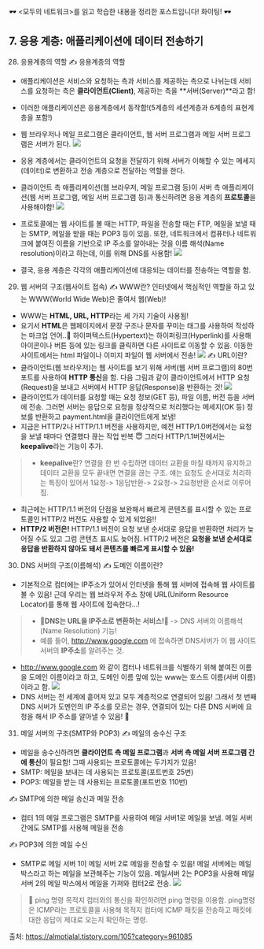 🕶 <모두의 네트워크>를 읽고 학습한 내용을 정리한 포스트입니다! 화이팅! 🕶
## 7. 응용 계층: 애플리케이션에 데이터 전송하기
28) 응용계층의 역할
✍️ 응용계층의 역할
* 애플리케이션은 서비스와 요청하는 측과 서비스를 제공하는 측으로 나뉘는데 서비스를 요청하는 측은 **클라이언트(Client)**, 제공하는 측을 **서버(Server)**라고 함!
* 이러한 애플리케이션은 응용계층에서 동작함!(5계층의 세션계층과 6계층의 표현계층을 포함!)
* 웹 브라우저나 메일 프로그램은 클라이언트, 웹 서버 프로그램과 메일 서버 프로그램은 서버가 된다.
![](https://images.velog.io/images/majaeh43/post/b61107af-354d-4c4c-93cc-5e930d935655/image.png)
* 응용 계층에서는 클라이언트의 요청을 전달하기 위해 서버가 이해할 수 있는 메세지(데이터)로 변환하고 전송 계층으로 전달하는 역할을 한다.
* 클라이언트 측 애플리케이션(웹 브라우저, 메일 프로그램 등)이 서버 측 애플리케이션(웹 서버 프로그램, 메일 서버 프로그램 등)과 통신하려면 응용 계층의 **프로토콜**을 사용해야함!
![](https://images.velog.io/images/majaeh43/post/d86f9051-2fcf-4bda-9344-0e66ffafc4f4/image.png)

* 프로토콜에는 웹 사이트를 볼 때는 HTTP, 파일을 전송할 때는 FTP, 메일을 보낼 때는 SMTP, 메일을 받을 때는 POP3 등이 있음. 또한, 네트워크에서 컴퓨터나 네트워크에 붙여진 이름을 기반으로 IP 주소를 알아내는 것을 이름 해석(Name resolution)이라고 하는데, 이를 위해 DNS를 사용함!
![](https://images.velog.io/images/majaeh43/post/edd7237d-25d8-491d-9853-8f7bbad32572/image.png)

* 결국, 응용 계층은 각각의 애플리케이션에 대응되는 데이터를 전송하는 역할을 함.

29) 웹 서버의 구조(웹사이트 접속)
✍️ WWW란? 인터넷에서 핵심적인 역할을 하고 있는 WWW(World Wide Web)은 줄여서 웹(Web)!
* WWW는 **HTML, URL, HTTP**라는 세 가지 기술이 사용됨!
* 요기서 **HTML**은 웹페이지에서 문장 구조나 문자를 꾸미는 태그를 사용하여 작성하는 마크업 언어..👏 하이퍼텍스트(Hypertext)는 하이퍼링크(Hyperlink)를 사용해 아이콘이나 버튼 등에 있는 링크를 클릭하면 다른 사이트로 이동할 수 있음. 이동한 사이트에서는 html 파일이나 이미지 파일이 웹 서버에서 전송!
![](https://images.velog.io/images/majaeh43/post/4a2830a2-4da6-4d4f-88c1-7b971fc834fa/image.png)
✍️ URL이란?
* 클라이언트(웹 브라우저)는 웹 사이트를 보기 위해 서버(웹 서버 프로그램)의 80번 포트를 사용하여 **HTTP 통신**을 함. 다음 그림과 같이 클라이언트에서 HTTP 요청(Request)을 보내고 서버에서 HTTP 응답(Response)을 반환하는 것!
![](https://images.velog.io/images/majaeh43/post/cb2a02f7-7839-41ee-8159-a00f25dab3fb/image.png)
* 클라이언트가 데이터를 요청할 때는 요청 정보(GET 등), 파일 이름, 버전 등을 서버에 전송. 그러면 서버는 응답으로 요청을 정상적으로 처리했다는 메세지(OK 등) 정보를 반환하고 payment.html을 클라이언트에게 보냄! 
* 지금은 HTTP/2나 HTTP/1.1 버전을 사용하지만, 예전 HTTP/1.0버전에서는 요청을 보낼 때마다 연결했다 끊는 작업 반복 😇 그러다 HTTP/1.1버전에서는 **keepalive**라는 기능이 추가.
> * **keepalive**란? 연결을 한 번 수립하면 데이터 교환을 마칠 때까지 유지하고 데이터 교환을 모두 끝내면 연결을 끊는 구조. 얘는 요청도 순서대로 처리하는 특징이 있어서 1요청-> 1응답반환-> 2요청-> 2요청반환 순서로 이루어짐.
* 최근에는 HTTP/1.1 버전의 단점을 보완해서 빠르게 콘텐츠를 표시할 수 있는 프로토콜인 HTTP/2 버전도 사용할 수 있게 되었음!!
* **HTTP/2 버전은!** HTTP/1.1 버전이 요청 보낸 순서대로 응답을 반환하면 처리가 늦어질 수도 있고 그럼 콘텐츠 표시도 늦어짐. HTTP/2 버전은 **요청을 보낸 순서대로 응답을 반환하지 않아도 돼서 콘텐츠를 빠르게 표시할 수 있음!**

30) DNS 서버의 구조(이름해석)
✍️ 도메인 이름이란? 
* 기본적으로 컴터에는 IP주소가 있어서 인터넷을 통해 웹 서버에 접속해 웹 사이트를 볼 수 있음! 근데 우리는 웹 브라우저 주소 창에 URL(Uniform Resource Locator)를 통해 웹 사이트에 접속한다...!
> * **🌷DNS는 URL을 IP주소로 변환하는 서비스!🌷** 
-> DNS 서버의 이름해석(Name Resolution) 기능!
> * 예를 들어, http://www.google.com 에 접속하면 DNS서버가 이 웹 사이트 서버의 **IP주소**를 알려주는 것.
* http://www.google.com 와 같이 컴터나 네트워크를 식별하기 위해 붙여진 이름을 도메인 이름이라고 하고, 도메인 이름 앞에 있는 www는 호스트 이름(서버 이름)이라고 함.
![](https://images.velog.io/images/majaeh43/post/d83e4726-ee74-4169-a775-c1cea41befd5/image.png)
*  DNS 서버는 전 세계에 흩어져 있고 모두 계층적으로 연결되어 있음! 그래서 첫 번째 DNS 서버가 도멘인의 IP 주소를 모르는 경우, 연결되어 있는 다른 DNS 서버에 요청을 해서 IP 주소를 알아낼 수 있음! 👏

31) 메일 서버의 구조(SMTP와 POP3)
✍️ 메일의 송수신 구조
* 메일을 송수신하려면 **클라이언트 측 메일 프로그램**과 **서버 측 메일 서버 프로그램 간에 통신**이 필요함! 그때 사용되는 프로토콜에는 두가지가 있음!
* SMTP: 메일을 보내는 데 사용되는 프로토콜(포트번호 25번)
* POP3: 메일을 받는 데 사용되는 프로토콜(포트번호 110번)

✍️ SMTP에 의한 메일 송신과 메일 전송
* 컴터 1의 메일 프로그램은 SMTP를 사용하여 메일 서버1로 메일을 보냄. 메일 서버 간에도 SMTP를 사용해 메일을 전송

✍️ POP3에 의한 메일 수신
* SMTP로 메일 서버 1이 메일 서버 2로 메일을 전송할 수 있음! 메일 서버에는 메일 박스라고 하는 메일을 보관해주는 기능이 있음. 메일서버 2는 POP3을 사용해 메일 서버 2의 메일 박스에서 메일을 가져와 컴터2로 전송.
![](https://images.velog.io/images/majaeh43/post/ea618a47-04d1-4e95-82de-351203730d51/image.png)

> 🌱 ping 명령
목적지 컴터와의 통신을 확인하려면 ping 명령을 이용함. ping명령은 ICMP라는 프로토콜을 사용해 목적지 컴터에 ICMP 패킷을 전송하고 패킷에 대한 응답이 제대로 오는지 확인하는 명령.

출처: https://almotjalal.tistory.com/105?category=961085

